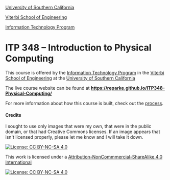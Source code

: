 [University of Southern California](https://www.usc.edu)

[Viterbi School of Engineering](https://viterbischool.usc.edu/)

[Information Technology Program](https://itp.usc.edu/)

# ITP 348 – Introduction to Physical Computing
This course is offered by the [Information Technology Program](https://itp.usc.edu/) in the [Viterbi School of Engineering](https://viterbischool.usc.edu/) at the [University of Southern California](https://www.usc.edu)

The live course website can be found at **https://reparke.github.io/ITP348-Physical-Computing/**





For more information about how this course is built, check out the [process](how_this_site_is_built.md).



#### Credits

I sought to use only images that were my own, that were in the public domain, or that had Creative Commons licenses. If an image appears that isn't licensed properly, please let me know and I will take it down.


[![License: CC BY-NC-SA 4.0](https://img.shields.io/badge/License-CC%20BY--NC--SA%204.0-lightgrey.svg)](https://creativecommons.org/licenses/by-nc-sa/4.0/)

This work is licensed under a
[Attribution-NonCommmercial-ShareAlike 4.0 International](https://creativecommons.org/licenses/by-nc-sa/4.0/)

[![License: CC BY-NC-SA 4.0](https://licensebuttons.net/l/by-nc-sa/4.0/80x15.png)](http://creativecommons.org/licenses/by-nc-sa/4.0/)
